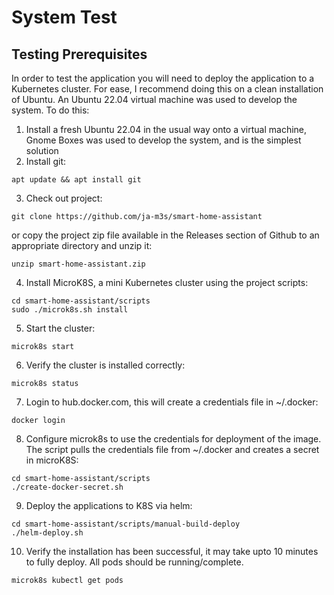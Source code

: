 # System Test

## Testing Prerequisites

In order to test the application you will need to deploy the application to a Kubernetes cluster. For ease, I recommend doing this on a clean installation of Ubuntu. An Ubuntu 22.04 virtual machine was used to develop the system. To do this:

1. Install a fresh Ubuntu 22.04 in the usual way onto a virtual machine, Gnome Boxes was used to develop the system, and is the simplest solution
2. Install git:
```
apt update && apt install git
```
3. Check out project:
```
git clone https://github.com/ja-m3s/smart-home-assistant
```
or copy the project zip file available in the Releases section of Github to an appropriate directory and unzip it:
```
unzip smart-home-assistant.zip
```
4. Install MicroK8S, a mini Kubernetes cluster using the project scripts:
```
cd smart-home-assistant/scripts
sudo ./microk8s.sh install
```
5. Start the cluster:
```
microk8s start
```
6. Verify the cluster is installed correctly:
```
microk8s status
```
7. Login to hub.docker.com, this will create a credentials file in ~/.docker:
```
docker login
```
8.   Configure microk8s to use the credentials for deployment of the image. The script pulls the credentials file from ~/.docker and creates a secret in microK8S:
```
cd smart-home-assistant/scripts
./create-docker-secret.sh
```
9.   Deploy the applications to K8S via helm: 
```
cd smart-home-assistant/scripts/manual-build-deploy
./helm-deploy.sh
```
10. Verify the installation has been successful, it may take upto 10 minutes to fully deploy. All pods should be running/complete.
```
microk8s kubectl get pods
```
